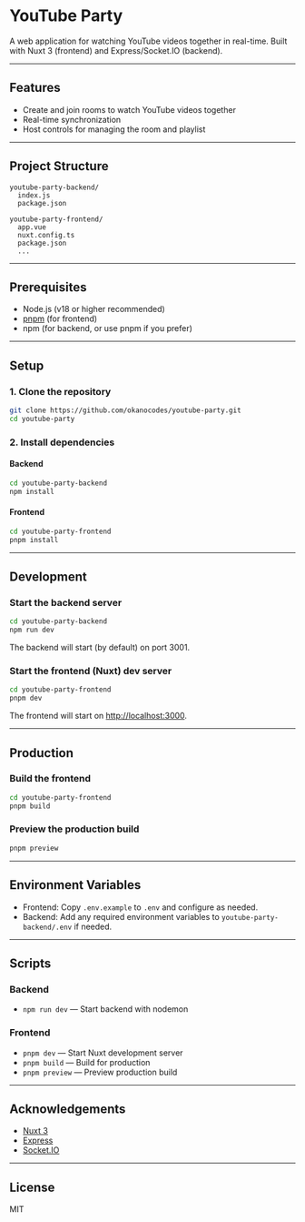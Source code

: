 # YouTube Party

A web application for watching YouTube videos together in real-time. Built with Nuxt 3 (frontend) and Express/Socket.IO (backend).

---

## Features

- Create and join rooms to watch YouTube videos together
- Real-time synchronization
- Host controls for managing the room and playlist

---

## Project Structure

```
youtube-party-backend/
  index.js
  package.json

youtube-party-frontend/
  app.vue
  nuxt.config.ts
  package.json
  ...
```

---

## Prerequisites

- Node.js (v18 or higher recommended)
- [pnpm](https://pnpm.io/) (for frontend)
- npm (for backend, or use pnpm if you prefer)

---

## Setup

### 1. Clone the repository

```bash
git clone https://github.com/okanocodes/youtube-party.git
cd youtube-party
```

### 2. Install dependencies

#### Backend

```bash
cd youtube-party-backend
npm install
```

#### Frontend

```bash
cd youtube-party-frontend
pnpm install
```

---

## Development

### Start the backend server

```bash
cd youtube-party-backend
npm run dev
```

The backend will start (by default) on port 3001.

### Start the frontend (Nuxt) dev server

```bash
cd youtube-party-frontend
pnpm dev
```

The frontend will start on [http://localhost:3000](http://localhost:3000).

---

## Production

### Build the frontend

```bash
cd youtube-party-frontend
pnpm build
```

### Preview the production build

```bash
pnpm preview
```

---

## Environment Variables

- Frontend: Copy `.env.example` to `.env` and configure as needed.
- Backend: Add any required environment variables to `youtube-party-backend/.env` if needed.

---

## Scripts

### Backend

- `npm run dev` — Start backend with nodemon

### Frontend

- `pnpm dev` — Start Nuxt development server
- `pnpm build` — Build for production
- `pnpm preview` — Preview production build

---

## Acknowledgements

- [Nuxt 3](https://nuxt.com/)
- [Express](https://expressjs.com/)
- [Socket.IO](https://socket.io/)

---

## License

MIT
